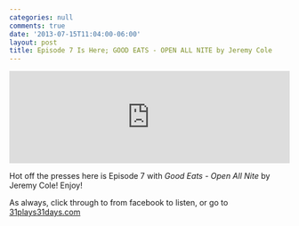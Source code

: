 ```yaml
---
categories: null
comments: true
date: '2013-07-15T11:04:00-06:00'
layout: post
title: Episode 7 Is Here; GOOD EATS - OPEN ALL NITE by Jeremy Cole
---
```


<iframe width="100%" height="166" scrolling="no" frameborder="no" src="https://w.soundcloud.com/player/?url=http%3A%2F%2Fapi.soundcloud.com%2Ftracks%2F101171188"></iframe>

Hot off the presses here is Episode 7 with *Good Eats - Open All Nite* by Jeremy Cole! Enjoy!

As always, click through to from facebook to listen, or go to [31plays31days.com](http://31plays31days.com/)